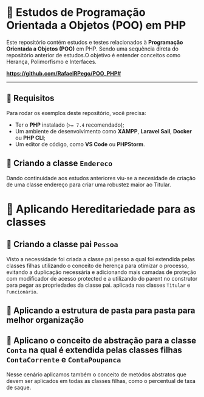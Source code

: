 # 📌 Estudos de Programação Orientada a Objetos (POO) em PHP

Este repositório contém estudos e testes relacionados à **Programação Orientada a Objetos (POO)** em PHP. Sendo uma sequência direta do repositório anterior de estudos.O objetivo é entender conceitos como Herança, Polimorfismo e Interfaces.

**https://github.com/RafaelRPego/POO_PHP#**

---

## 📌 Requisitos

Para rodar os exemplos deste repositório, você precisa:

- Ter o **PHP** instalado (`>= 7.4` recomendado);
- Um ambiente de desenvolvimento como **XAMPP**, **Laravel Sail**, **Docker** ou **PHP CLI**;
- Um editor de código, como **VS Code** ou **PHPStorm**.


## 📌 Criando a classe `Endereco`

Dando continuidade aos estudos anteriores viu-se a necesidade de criação de uma classe endereço para criar uma robustez maior ao Titular.

# 📌 Aplicando Hereditariedade para as classes

## 📌 Criando a classe pai `Pessoa`
Visto a necessidade foi criada a classe pai pesso a qual foi extendida pelas classes filhas utilizando o conceito de herença para otimizar o processo, evitando a duplicação necessária e adicionando mais camadas de proteção com modificador de acesso protected e a utilizando do parent no construtor para pegar as propriedades da classe pai. aplicada nas classes `Titular` e `Funcionário`.

## 📌 Aplicando a estrutura de pasta para pasta para melhor organização 


## 📌 Aplicano o conceito de abstração para a classe `Conta` na qual é extendida pelas classes filhas `ContaCorrente` e `ContaPoupanca`
Nesse cenário aplicamos também o conceito de metódos abstratos que devem ser aplicados em todas as classes filhas, como o percentual de taxa de saque.


